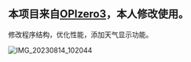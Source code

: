 ## 本项目来自[OPIzero3](https://github.com/tianshubenshu/OPIzero3)，本人修改使用。

修改程序结构，优化性能，添加天气显示功能。

![IMG_20230814_102044](https://pic.baopaper.cn/cover/IMG_20230814_102044.5ii51qih6ww0.webp)